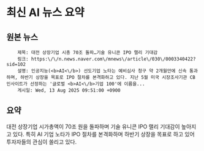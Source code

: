 # 최신 AI 뉴스 요약

## 원본 뉴스
		제목: 대전 상장기업 시총 70조 돌파…기술 유니콘 IPO 랠리 기대감
		링크: https:\/\/n.news.naver.com\/mnews\/article\/030\/0003340422?sid=102
		설명: 인공지능(<b>AI<\/b>) 선도기업 노타는 예비심사 청구 약 2개월만에 신속 통과하며, 하반기 상장을 목표로 IPO 절차를 본격화하고 있다. 지난 5월 미국 시장조사기관 CB인사이트가 선정하는 '글로벌 <b>AI<\/b>기업 100'에 이름을... 
		게시일: Wed, 13 Aug 2025 09:51:00 +0900


## 요약
대전 상장기업 시가총액이 70조 원을 돌파하며 기술 유니콘 IPO 랠리 기대감이 높아지고 있다. 특히 AI 기업 노타가 IPO 절차를 본격화하며 하반기 상장을 목표로 하고 있어 투자자들의 관심이 쏠리고 있다.
